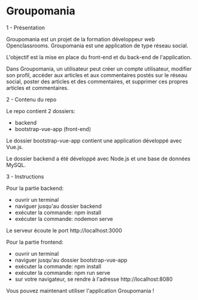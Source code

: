 # Groupomania

1 - Présentation

Groupomania est un projet de la formation développeur web Openclassrooms. Groupomania est une application de type réseau social.

L'objectif est la mise en place du front-end et du back-end de l'application.

Dans Groupomania, un utilisateur peut créer un compte utilisateur, modifier son profil, accéder aux articles et aux commentaires postés sur le réseau social, poster des articles et des commentaires, et supprimer ces propres articles et commentaires.

2 - Contenu du repo

Le repo contient 2 dossiers:
- backend
- bootstrap-vue-app (front-end)

Le dossier bootstrap-vue-app contient une application développé avec Vue.js.

Le dossier backend a été développé avec Node.js et une base de données MySQL.

3 - Instructions

Pour la partie backend:
- ouvrir un terminal
- naviguer jusqu'au dossier backend
- exécuter la commande: npm install
- exécuter la commande: nodemon serve

Le serveur écoute le port http://localhost:3000

Pour la partie frontend:
- ouvrir un terminal
- naviguer jusqu'au dossier bootstrap-vue-app
- exécuter la commande: npm install
- exécuter la commande: npm run serve
- sur votre navigateur, se rendre à l'adresse http://localhost:8080

Vous pouvez maintenant utiliser l'application Groupomania !
